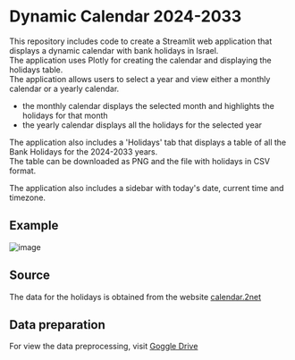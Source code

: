 # Dynamic Calendar 2024-2033

This repository includes code to create a Streamlit web application that displays a dynamic calendar with bank holidays in Israel.   
The application uses Plotly for creating the calendar and displaying the holidays table.  
The application allows users to select a year and view either a monthly calendar or a yearly calendar.  
- the monthly calendar displays the selected month and highlights the holidays for that month  
- the yearly calendar displays all the holidays for the selected year

The application also includes a 'Holidays' tab that displays a table of all the Bank Holidays for the 2024-2033 years.  
The table can be downloaded as PNG and the file with holidays in CSV format.

 The application also includes a sidebar with today's date, current time and timezone.  

## Example
![image](https://github.com/user-attachments/assets/468eabcc-50f5-4d6a-bf52-11e2d0de4b2c)

## Source
The data for the holidays is obtained from the website [calendar.2net](https://calendar.2net.co.il/annual-calendar.aspx)   

## Data preparation
For view the data preprocessing, visit [Goggle Drive](https://colab.research.google.com/drive/1syHM-sgd_y-sNzh8UG5HuavDNBVvW8V1?usp=sharing)
